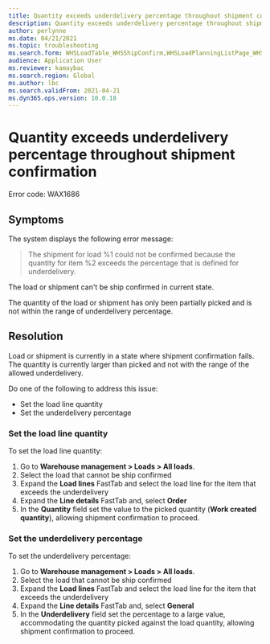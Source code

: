 ```yaml
---
title: Quantity exceeds underdelivery percentage throughout shipment confirmation
description: Quantity exceeds underdelivery percentage throughout shipment confirmation
author: perlynne
ms.date: 04/21/2021
ms.topic: troubleshooting
ms.search.form: WHSLoadTable_WHSShipConfirm,WHSLoadPlanningListPage_WHSShipConfirm,WHSLoadPlanningWorkbench_WHSShipConfirm,WHSTransportLoad_WHSShipConfirm,WHSShipPlanningListPage_WHSShipConfirm,WHSShipmentDetails_WHSShipConfirm,WHSWorkTable_WHSShipConfirm,WHSWorkTableListPage_WHSShipConfirm,Dialog_WHSOutboundShipConfirmController_WHSOutboundShipConfirm
audience: Application User
ms.reviewer: kamaybac
ms.search.region: Global
ms.author: lbc
ms.search.validFrom: 2021-04-21
ms.dyn365.ops.version: 10.0.18
---
```


# Quantity exceeds underdelivery percentage throughout shipment confirmation

Error code: WAX1686

## Symptoms

The system displays the following error message:

> The shipment for load %1 could not be confirmed because the quantity for item %2 exceeds the percentage that is defined for underdelivery.

The load or shipment can't be ship confirmed in current state.

The quantity of the load or shipment has only been partially picked and is not within the range of underdelivery percentage.

## Resolution

Load or shipment is currently in a state where shipment confirmation fails. The quantity is currently larger than picked and not with the range of the allowed underdelivery.

Do one of the following to address this issue:

- Set the load line quantity
- Set the underdelivery percentage

### Set the load line quantity

To set the load line quantity:

1. Go to **Warehouse management \> Loads \> All loads**.
1. Select the load that cannot be ship confirmed
1. Expand the **Load lines** FastTab and select the load line for the item that exceeds the underdelivery
1. Expand the **Line details** FastTab and, select **Order**
1. In the **Quantity** field set the value to the picked quantity (**Work created quantity**), allowing shipment confirmation to proceed.

### Set the underdelivery percentage

To set the underdelivery percentage:

1. Go to **Warehouse management \> Loads \> All loads**.
1. Select the load that cannot be ship confirmed
1. Expand the **Load lines** FastTab and select the load line for the item that exceeds the underdelivery
1. Expand the **Line details** FastTab and, select **General**
1. In the **Underdelivery** field set the percentage to a large value, accommodating the quantity picked against the load quantity, allowing shipment confirmation to proceed.
